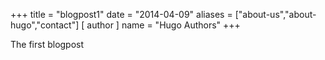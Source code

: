 +++
title = "blogpost1"
date = "2014-04-09"
aliases = ["about-us","about-hugo","contact"]
[ author ]
  name = "Hugo Authors"
+++

The first blogpost

